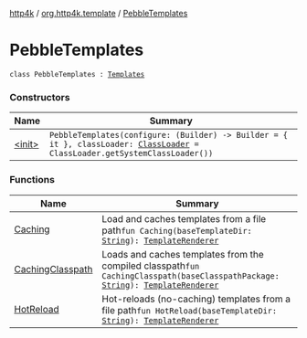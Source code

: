 [http4k](../../index.md) / [org.http4k.template](../index.md) / [PebbleTemplates](./index.md)

# PebbleTemplates

`class PebbleTemplates : `[`Templates`](../-templates/index.md)

### Constructors

| Name | Summary |
|---|---|
| [&lt;init&gt;](-init-.md) | `PebbleTemplates(configure: (Builder) -> Builder = { it }, classLoader: `[`ClassLoader`](https://docs.oracle.com/javase/9/docs/api/java/lang/ClassLoader.html)` = ClassLoader.getSystemClassLoader())` |

### Functions

| Name | Summary |
|---|---|
| [Caching](-caching.md) | Load and caches templates from a file path`fun Caching(baseTemplateDir: `[`String`](https://kotlinlang.org/api/latest/jvm/stdlib/kotlin/-string/index.html)`): `[`TemplateRenderer`](../-template-renderer.md) |
| [CachingClasspath](-caching-classpath.md) | Loads and caches templates from the compiled classpath`fun CachingClasspath(baseClasspathPackage: `[`String`](https://kotlinlang.org/api/latest/jvm/stdlib/kotlin/-string/index.html)`): `[`TemplateRenderer`](../-template-renderer.md) |
| [HotReload](-hot-reload.md) | Hot-reloads (no-caching) templates from a file path`fun HotReload(baseTemplateDir: `[`String`](https://kotlinlang.org/api/latest/jvm/stdlib/kotlin/-string/index.html)`): `[`TemplateRenderer`](../-template-renderer.md) |
